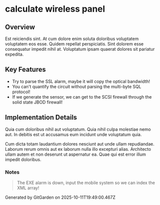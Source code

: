 # calculate wireless panel

## Overview
Est reiciendis sint. At cum dolore enim soluta doloribus voluptatem voluptatem eos esse. Quidem repellat perspiciatis. Sint dolorem esse consequatur impedit nihil at. Voluptatum ipsam quaerat dolores sit pariatur expedita.

## Key Features
- Try to parse the SSL alarm, maybe it will copy the optical bandwidth!
- You can't quantify the circuit without parsing the multi-byte SQL protocol!
- If we generate the sensor, we can get to the SCSI firewall through the solid state JBOD firewall!

## Implementation Details
Quia cum doloribus nihil aut voluptatum. Quia nihil culpa molestiae nemo aut. In debitis est ut accusamus eum incidunt unde voluptatum quia.
 Cum dicta totam laudantium dolores nesciunt aut unde ullam repudiandae. Laborum rerum omnis aut ex laborum nulla illo excepturi alias. Architecto ullam autem et non deserunt ut aspernatur ea. Quae qui est error illum impedit doloribus.

### Notes
> The EXE alarm is down, input the mobile system so we can index the XML array!

Generated by GitGarden on 2025-10-11T19:49:00.467Z